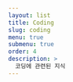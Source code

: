 ```yaml
---
layout: list
title: Coding
slug: coding
menu: true
submenu: true
order: 4
description: >
  코딩에 관련된 지식
---
```

